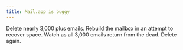 ```yaml
---
title: Mail.app is buggy
---
```


Delete nearly 3,000 plus emails. Rebuild the mailbox in an attempt to recover space. Watch as all 3,000 emails return from the dead. Delete again.
